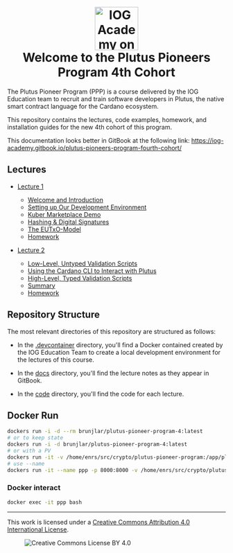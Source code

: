 <h1 align="center">
  <br>
  <a href="https://www.youtube.com/@iogacademy"><img src="https://ucarecdn.com/288e5001-d93e-4081-976b-0c6f72cc077e/iohksymbolbig.jpg" alt="IOG Academy on YouTube" width="100"></a>
  <br>
  Welcome to the Plutus Pioneers Program 4th Cohort
  <br>
</h1>

The Plutus Pioneer Program (PPP) is a course delivered by the IOG Education team to recruit and train software developers in Plutus, the native smart contract language for the Cardano ecosystem.

This repository contains the lectures, code examples, homework, and installation guides for the new 4th cohort of this program.

This documentation looks better in GitBook at the following link: <https://iog-academy.gitbook.io/plutus-pioneers-program-fourth-cohort/>

## Lectures

* [Lecture 1](https://www.youtube.com/playlist?list=PLNEK_Ejlx3x3xFHJJKdyfo9eB0Iw-OQDd)
  * [Welcome and Introduction](https://youtu.be/g4fBo4QPir0)
  * [Setting up Our Development Environment](https://youtu.be/-cmIqKCzzOU)
  * [Kuber Marketplace Demo](https://youtu.be/ZaB-7ZYBi3g)
  * [Hashing & Digital Signatures](https://youtu.be/f-WKPWbk9Jg)
  * [The EUTxO-Model](https://youtu.be/ulYDNaEKf4g)
  * [Homework](https://youtu.be/Ey903I-R1KY)

* [Lecture 2](https://www.youtube.com/playlist?list=PLNEK_Ejlx3x1-oF7NDy0MhXxG7k5O6ZOA)
  * [Low-Level, Untyped Validation Scripts](https://youtu.be/3tcWCZV6L_w)
  * [Using the Cardano CLI to Interact with Plutus](https://youtu.be/2MbzKzoBiak)
  * [High-Level, Typed Validation Scripts](https://youtu.be/GT8OjOzsOb4)
  * [Summary](https://youtu.be/F5ewN65Mn4I)
  * [Homework](https://youtu.be/OR2IfD4oDjw)

## Repository Structure

The most relevant directories of this repository are structured as follows:

* In the [.devcontainer](.devcontainer/) directory, you'll find a Docker contained created by the IOG Education Team to create a local development environment for the lectures of this course.

* In the [docs](docs/) directory, you'll find the lecture notes as they appear in GitBook.

* In the [code](code/) directory, you'll find the code for each lecture.

## Docker Run
```bash
dockers run -i -d --rm brunjlar/plutus-pioneer-program-4:latest
# or to keep state
dockers run -i -d brunjlar/plutus-pioneer-program-4:latest
# or with a PV
dockers run -it -v /home/enrs/src/crypto/plutus-pioneer-program:/app/plutus-pioneer-program brunjlar/plutus-pioneer-program-4:latest
# use --name
dockers run -it --name ppp -p 8000:8000 -v /home/enrs/src/crypto/plutus-pioneer-program:/workspaces/plutus-pioneer-program -v /home/enrs/.cabal/packages:/root/.cabal/packages robertinoiog/plutus-pioneer-program-4:latest

```

### Docker interact 

```bash
docker exec -it ppp bash
```

---

This work is licensed under a [Creative Commons Attribution 4.0 International License](http://creativecommons.org/licenses/by/4.0/).

<figure><img src="https://i.creativecommons.org/l/by/4.0/88x31.png" alt="Creative Commons License BY 4.0"></figure>
